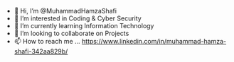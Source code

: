- 👋 Hi, I’m @MuhammadHamzaShafi
- 👀 I’m interested in Coding & Cyber Security
- 🌱 I’m currently learning Information Technology
- 💞️ I’m looking to collaborate on Projects
- 📫 How to reach me ... https://www.linkedin.com/in/muhammad-hamza-shafi-342aa829b/

<!---
MuhammadHamzaShafi/MuhammadHamzaShafi is a ✨ special ✨ repository because its `README.md` (this file) appears on your GitHub profile.
You can click the Preview link to take a look at your changes.
--->

